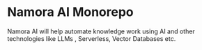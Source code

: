 # Namora AI Monorepo
Namora AI will help automate knowledge work using AI and other technologies like LLMs , Serverless, Vector Databases etc.
